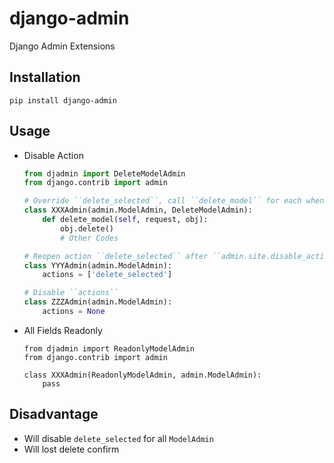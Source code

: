 # django-admin
Django Admin Extensions

## Installation
```shell
pip install django-admin
```

## Usage
* Disable Action
  ```python
  from djadmin import DeleteModelAdmin
  from django.contrib import admin

  # Override ``delete_selected``, call ``delete_model`` for each when ``delete_selected``
  class XXXAdmin(admin.ModelAdmin, DeleteModelAdmin):
      def delete_model(self, request, obj):
          obj.delete()
          # Other Codes

  # Reopen action ``delete_selected`` after ``admin.site.disable_action('delete_selected')``
  class YYYAdmin(admin.ModelAdmin):
      actions = ['delete_selected']

  # Disable ``actions``
  class ZZZAdmin(admin.ModelAdmin):
      actions = None
  ```
* All Fields Readonly
  ```
  from djadmin import ReadonlyModelAdmin
  from django.contrib import admin

  class XXXAdmin(ReadonlyModelAdmin, admin.ModelAdmin):
      pass
  ```

## Disadvantage
* Will disable ``delete_selected`` for all ``ModelAdmin``
* Will lost delete confirm
